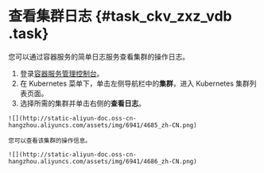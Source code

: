 # 查看集群日志 {#task_ckv_zxz_vdb .task}

您可以通过容器服务的简单日志服务查看集群的操作日志。

1.   登录[容器服务管理控制台](https://cs.console.aliyun.com)。 
2.   在 Kubernetes 菜单下，单击左侧导航栏中的**集群**，进入 Kubernetes 集群列表页面。 
3.   选择所需的集群并单击右侧的**查看日志**。 

    ![](http://static-aliyun-doc.oss-cn-hangzhou.aliyuncs.com/assets/img/6941/4685_zh-CN.png)

    您可以查看该集群的操作信息。

    ![](http://static-aliyun-doc.oss-cn-hangzhou.aliyuncs.com/assets/img/6941/4686_zh-CN.png)


